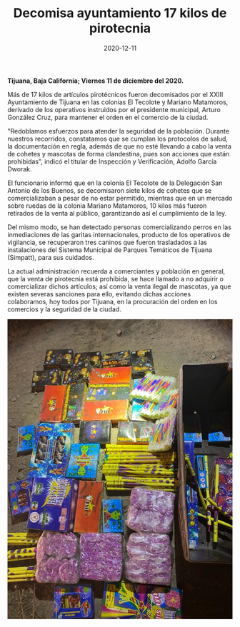 ﻿---
layout: blog
title:  "Decomisa ayuntamiento 17 kilos de pirotecnia"
date:   2020-12-11
categories: tijuana
permalink: /:categories/:title:output_ext
image: /img/cnr/decomisa-ayuntamiento-17-kilos-de-pirotecnia.jpeg
alt: "Decomisa ayuntamiento 17 kilos de pirotecnia"
autor: 
--- 

**Tijuana, Baja California; Viernes 11 de diciembre del 2020.**


Más de 17 kilos de artículos pirotécnicos fueron decomisados por el XXIII Ayuntamiento de Tijuana en las colonias El Tecolote y Mariano Matamoros, derivado de los operativos instruidos por el presidente municipal, Arturo González Cruz, para mantener el orden en el comercio de la ciudad.


"Redoblamos esfuerzos para atender la seguridad de la población. Durante nuestros recorridos, constatamos que se cumplan los protocolos de salud, la documentación en regla, además de que no esté llevando a cabo la venta de cohetes y mascotas de forma clandestina, pues son acciones que están prohibidas", indicó el titular de Inspección y Verificación, Adolfo García Dworak. 


El funcionario informó que en la colonia El Tecolote de la Delegación San Antonio de los Buenos, se decomisaron siete kilos de cohetes que se comercializaban a pesar de no estar permitido, mientras que en un mercado sobre ruedas de la colonia Mariano Matamoros, 10 kilos más fueron retirados de la venta al público, garantizando así el cumplimiento de la ley. 


Del mismo modo, se han detectado personas comercializando perros en las inmediaciones de las garitas internacionales, producto de los operativos de vigilancia, se recuperaron tres caninos que fueron trasladados a las instalaciones del Sistema Municipal de Parques Temáticos de Tijuana (Simpatt), para sus cuidados.


La actual administración recuerda a comerciantes y población en general, que la venta de pirotecnia está prohibida, se hace llamado a no adquirir o comercializar dichos artículos; así como la venta ilegal de mascotas, ya que existen severas sanciones para ello, evitando dichas acciones colaboramos, hoy todos por Tijuana, en la procuración del orden en los comercios y la seguridad de la ciudad.

<div id="carouselExampleSlidesOnly" class="carousel slide" data-ride="carousel">
  <div class="carousel-inner">
    <div class="carousel-item active">
       <img class="d-block w-100" src="/img/cnr/decomisa-ayuntamiento-17-kilos-de-pirotecnia.jpeg" loading="lazy"  alt="Decomisa ayuntamiento 17 kilos de pirotecnia">
    </div>
  </div>
</div>